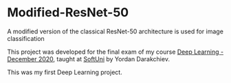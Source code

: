 # Modified-ResNet-50
 A modified version of the classical ResNet-50 architecture is used for image classification

This project was developed for the final exam of my course [Deep Learning - December 2020](https://softuni.bg/trainings/2781/deep-learning-december-2020), taught at [SoftUni](https://softuni.bg/) by Yordan Darakchiev.

This was my first Deep Learning project.
